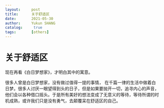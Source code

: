 ```yaml
---
layout:     post
title:      关于舒适区
date:       2021-05-30
author:     Yukun SHANG
catalog: 	 true
tags:       [others]
---
```


# 关于舒适区

现在再看《白日梦想家》，才明白其中的寓意。

很多人曾是白日梦想家，没有做过值得一提的事情， 在千篇一律的生活中做着白日梦。很多人讨厌一眼望得到头的日子，但是如果要抛开一切，追寻内心的声音，他们会以各种借口摇头。于是所有美好的想法变成了无意义的等待，等待所谓的时机成熟，或许我们只是没有勇气，去颠覆呆在舒适区的自己。

